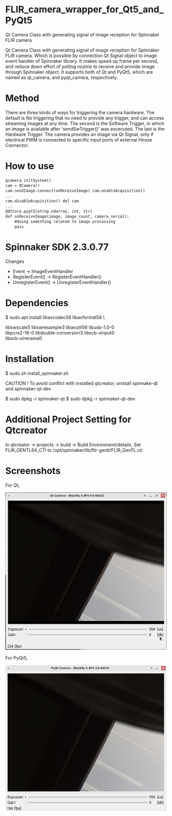 # FLIR_camera_wrapper_for_Qt5_and_PyQt5
Qt Camera Class with generating signal of image reception for Spinnaker FLIR camera

Qt Camera Class with generating signal of image reception for Spinnaker FLIR camera. Which is possible by connection Qt Signal object to image event handler of Spinnaker library. It makes speed up frame per second, and reduce down effort of polling routine to receive and provide image through Spinnaker object.
It supports both of Qt and PyQt5, which are named as qt_camera, and pyqt_camera, respectively.

# Method
There are three kinds of ways for triggering the camera hardware. The default is No triggering that no need to provide any trigger, and can access streaming images at any time. The second is the Software Trigger, in which an image is available after 'sendSwTrigger()' was excecuted. The last is the Hardware Trigger. The camera provides an image via Qt Signal, only if electrical PWM is connected to specific input ports of external Hirose Connector.


# How to use
```
qcamera.initSystem()
cam = QCamera()
cam.sendImage.connect(onReceiveImage) cam.enableAcquisition()
...
cam.disableAcquisition() del cam
...
@QtCore.pyqtSlot(np.ndarray, int, str)
def onReceiveImage(image, image_count, camera_serial):
    #doing something related to image processing
    pass
```

# Spinnaker SDK 2.3.0.77
Changes
- Event -> ImageEventHandler
- RegisterEvent() -> RegisterEventHandler()
- UnregisterEvent() -> UnregisterEventHandler()


# Dependencies

$ sudo apt install libavcodec58 libavformat58 \

libswscale5 libswresample3 libavutil56 libusb-1.0-0 \
libpcre2-16-0 libdouble-conversion3 libxcb-xinput0 \
libxcb-xinerama0


# Installation

$ sudo sh install_spinnaker.sh

CAUTION ! 
To avoid conflict with installed qtcreator, unistall spinnake-qt and spinnaker-qt-dev

$ sudo dpkg -r spinnaker-qt
$ sudo dpkg -r spinnaker-qt-dev

# Additional Project Setting for Qtcreator
In qtcreator -> projects -> build -> Build Environment/details,
Set FLIR_GENTL64_CTI to /opt/spinnaker/lib/flir-gentl/FLIR_GenTL.cti

# Screenshots
For Qt,

![alt Qt Camera](https://github.com/sleepbysleep/FLIR_camera_wrapper_for_Qt5_and_PyQt5/blob/main/Screenshot_2021-04-05_13-59-19.png?raw=true)

For PyQt5,

![alt PyQt Camera](https://github.com/sleepbysleep/FLIR_camera_wrapper_for_Qt5_and_PyQt5/blob/main/Screenshot_2021-04-05_14-00-11.png?raw=true)
